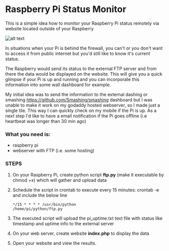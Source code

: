 <h1>Raspberry Pi Status Monitor</h1>

This is a simple idea how to monitor your Raspberry Pi status remotely via website located outside of your Raspberry

![alt text](https://github.com/kkuderko/raspberry-pi-status-monitor/blob/main/screenshot011.png)

In situations when your Pi is behind the firewall, you can't or you don't want to access it from public internet but you'd still like to know it's current status.

The Raspberry would send its status to the external FTP server and from there the data would be displayed on the website.
This will give you a quick glimpse if your Pi is up and running and you can incorporate this information into some wall dashboard for example.

My initial idea was to send the information to the external dashing or smashing https://github.com/Smashing/smashing dashboard but I was unable to make it work on my godaddy hosted webserver, so I made just a single tile. This way I can quickly check on my mobile if the Pi is up.
As a next step I'd like to have a email notification if the Pi goes offline (i.e heartbeat was longer than 30 min ago)

<h3>What you need is:</h3>

- raspberry pi
- webserver with FTP (i.e. some hosting)
 
<h3>STEPS</h3>

1. On your Raspberry Pi, create python script <b>ftp.py</b> (make it executable by chmod +x) which will gather and upload data
2. Schedule the script in crontab to execute every 15 minutes: crontab -e and include the below line

    <code>*/15 * * * * /usr/bin/python /home/pi/python/ftp.py</code>

3. The executed script will upload the pi_uptime.txt text file with status like timestamp and uptime info to the external server
4. On your web server, create website <b>index.php</b> to display the data
5. Open your website and view the results.
